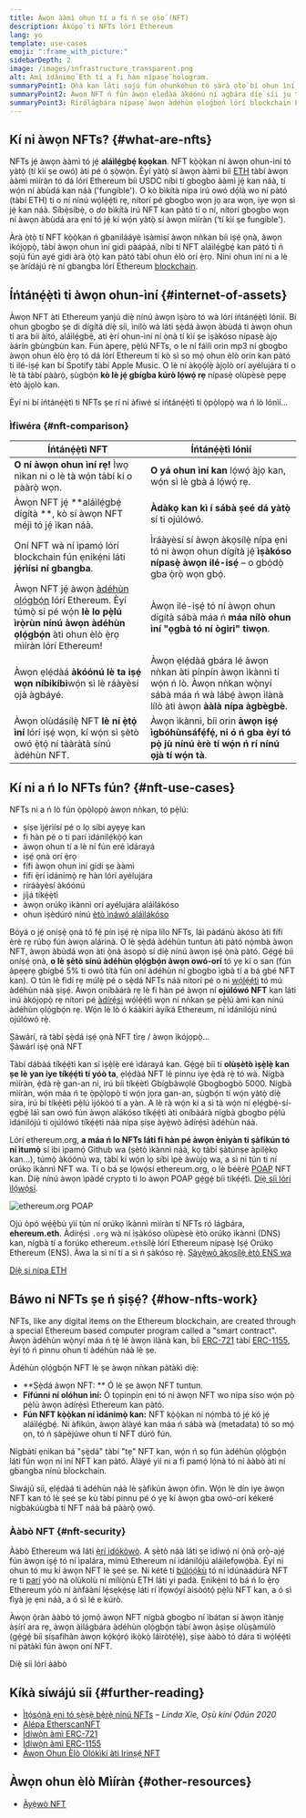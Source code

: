 ```yaml
---
title: Àwọn ààmì ohun tí a fi ń ṣe ọ̀ṣọ́ (NFT)
description: Àkópọ̀ ti NFTs lórí Ethereum
lang: yo
template: use-cases
emoji: ":frame_with_picture:"
sidebarDepth: 2
image: /images/infrastructure_transparent.png
alt: Àmì ìdánimọ́ Eth tí a fi hàn nípasẹ̀ hologram.
summaryPoint1: Ọ̀nà kan láti ṣojú fún ohunkóhun tó ṣàrà ọ̀tọ̀ bí ohun ìní tí ó dá lórí Ethereum.
summaryPoint2: Àwọn NFT ń fún àwọn ẹlẹ́dàá àkóónú ní agbára díẹ̀ síi ju ti tẹ́lẹ̀ lọ.
summaryPoint3: Rírólágbára nípasẹ̀ àwọn àdéhùn ọlọ́gbọ́n lórí blockchain Ethereum.
---
```


## Kí ni àwọn NFTs? {#what-are-nfts}

NFTs jẹ́ àwọn ààmì tó jẹ́ **aláìlẹ́gbẹ́ kọọkan**. NFT kọ̀ọ̀kan ní àwọn ohun-ìní tó yàtọ̀ (tí kìí ṣe owó) àti pé ó ṣọ̀wọ́n. Èyí yàtọ̀ sí àwọn ààmì bíi [ETH](/glossary/#ether) tàbí àwọn ààmì mìíràn tó dá lórí Ethereum bíi USDC níbi tí gbogbo ààmì jẹ́ kan náà, tí wọ́n ní àbùdá kan náà ('fungible'). O kò bìkítà nípa irú owó dọ́là wo ní pàtó (tàbí ETH) tí o ní nínú wọ́lẹ́ẹ́tì rẹ, nítorí pé gbogbo wọn jọ ara wọn, iye wọn sì jẹ́ kan náà. Síbẹ̀síbẹ̀, o _do_ bìkítà irú NFT kan pàtó tí o ní, nítorí gbogbo wọn ní àwọn àbùdá ara ẹni tó jẹ́ kí wọ́n yàtọ̀ sí àwọn mìíràn (‘tí kìí ṣe fungible').

Àrà ọ̀tọ̀ tí NFT kọ̀ọ̀kan ń gbanilááyè ìsàmìsí àwọn nǹkan bíi iṣẹ́ ọnà, àwọn ìkójọpọ̀, tàbí àwọn ohun ìní gidi pàápàá, níbi tí NFT aláìlẹ́gbẹ́ kan pàtó ti ń ṣojú fún ayé gidi àrà ọ̀tọ̀ kan pàtó tàbí ohun èlò orí ẹ̀rọ. Níní ohun ìní ni a lè ṣe àrídájú rẹ̀ ní gbangba lórí Ethereum [blockchain](/glossary/#blockchain).

<YouTube id="Xdkkux6OxfM" />

## Íńtánẹ́ẹ̀tì ti àwọn ohun-ìní {#internet-of-assets}

Àwọn NFT àti Ethereum yanjú díẹ̀ nínú àwọn ìṣòro tó wà lórí íńtánẹ́ẹ̀tì lónìí. Bí ohun gbogbo ṣe di dígítá díẹ̀ síi, ìnílò wà láti ṣẹ̀dá àwọn àbùdá ti àwọn ohun ti ara bíi àìtó, aláìlẹ́gbẹ́, ati ẹ̀rí ohun-ìní ní ọ̀nà tí kìí ṣe ìṣàkóso nípasẹ̀ àjọ àárín gbùngbùn kan. Fún àpẹrẹ, pẹ̀lú NFTs, o le ní fáìlì orin mp3 ní gbogbo àwọn ohun èlò ẹ̀rọ tó dá lórí Ethereum tí kò sì so mọ́ ohun èlò orin kan pàtó ti ilé-iṣẹ́ kan bí Spotify tàbí Apple Music. O lè ní àkọọ́lẹ̀ àjọlò orí ayélujára tí o lè tà tàbí pààrọ̀, ṣùgbọ́n **kò lè jẹ́ gbígba kúrò lọ́wọ́ rẹ** nípasẹ̀ olùpèsè pẹpẹ ètò àjọlò kan.

Èyí ni bí íńtánẹ́ẹ̀tì ti NFTs ṣe rí ní àfiwé sí íńtánẹ́ẹ̀tì ti ọ̀pọ̀lọpọ̀ wa ń lò lónìí...

### Ìfiwéra {#nft-comparison}

| Íńtánẹ́ẹ̀tì NFT                                                                                                                                                                                | Íńtánẹ́ẹ̀tì lónìí                                                                                                                                           |
| ---------------------------------------------------------------------------------------------------------------------------------------------------------------------------------------------- | ----------------------------------------------------------------------------------------------------------------------------------------------------------- |
| **O ní àwọn ohun ìní rẹ!** Ìwọ nìkan ni o lè tà wọ́n tàbí kí o pààrọ̀ wọn.                                                                                                                     | **O yá ohun ìní kan** lọ́wọ́ àjọ kan, wọ́n sì lè gbà á lọ́wọ́ rẹ.                                                                                           |
| Àwọn NFT jẹ́ **aláìlẹ́gbẹ́ dígítà **, kò sí àwọn NFT méjì tó jẹ́ ìkan náà.                                                                                                                     | **Àdàkọ kan kì í sábà ṣeé dá yàtọ̀** sí ti ojúlówó.                                                                                                         |
| Oní NFT wà ní ìpamọ́ lórí blockchain fún ẹnikẹ́ni láti **jẹ́rìísi ní gbangba**.                                                                                                                | Ìráàyèsí sí àwọn àkọsílẹ̀ nípa ẹni tó ni àwọn ohun dígítà jẹ́ **ìṣàkóso nípasẹ̀ àwọn ilé-isẹ́** – o gbọ́dọ̀ gba ọ̀rọ̀ wọn gbọ́.                             |
| Àwọn NFT jẹ́ àwọn [àdéhùn ọlọ́gbọ́n](/glossary/#smart-contract) lórí Ethereum. Èyí túmọ̀ sí pé wọ́n **lè lo pẹ̀lú ìrọ̀rùn nínú àwọn àdéhùn ọlọ́gbọ́n** àti ohun èlò ẹ̀rọ mìíràn lórí Ethereum! | Àwọn ilé-iṣẹ́ tó ní àwọn ohun dígítà sábà máa ń **máa nílò ohun ìní "ọgbà tó ní ògiri" tiwọn**.                                                             |
| Àwọn ẹlẹ́dàá **àkóónú lè ta iṣẹ́ wọn níbikíbi**wọ́n sì lè ráàyèsí ọjà àgbáyé.                                                                                                                  | Àwọn ẹlẹ́dàá gbára lé àwọn nǹkan àti pínpín àwọn ìkànnì tí wọ́n ń lò. Àwọn nǹkan wọ̀nyí sábà máa ń wà lábẹ́ àwọn ìlànà lílò àti àwọn **ààlà nípa àgbègbè**. |
| Àwọn olùdásílẹ̀ NFT **lè ní ẹ̀tọ́ ìní** lórí iṣẹ́ wọn, kí wọ́n sì ṣètò owó ẹ̀tọ́ ní tààràtà sínú àdéhùn NFT.                                                                                   | Àwọn ìkànnì, bíi orin **àwọn iṣẹ́ ìgbóhùnsáfẹ́fẹ́, ni ó ń gba èyí tó pọ̀ jù nínú èrè tí wọ́n ń rí nínú ọjà tí wọ́n tà**.                                    |

## Kí ni a ń lo NFTs fún? {#nft-use-cases}

NFTs ni a ń lò fún ọ̀pọ̀lọpọ̀ àwọn nǹkan, tó pẹ̀lú:

- ṣíṣe ìjẹ́rìísí pé o lọ síbi ayẹyẹ kan
- fi hàn pé o ti parí ìdánilẹ́kọ̀ọ́ kan
- àwọn ohun tí a lè ní fún eré ìdárayá
- iṣẹ́ ọnà orí ẹ̀rọ
- fífi àwọn ohun ìní gidi ṣe ààmì
- fífi ẹ̀rí ìdánimọ̀ rẹ hàn lórí ayélujára
- ríráàyèsí àkóónú
- jíjá tíkẹ́ẹ̀tì
- àwọn orúkọ ìkànnì orí ayélujára aláìlákóso
- ohun ìṣèdúró nínú [ètò ìnáwó aláìlákóso](/glossary/#defi)

Bóyá o jẹ́ oníṣẹ́ ọnà tó fẹ́ pín iṣẹ́ rẹ̀ nípa lílo NFTs, láì pàdánù àkóso àti fífi èrè rẹ rúbọ fún àwọn alárinà. O lè ṣẹ̀dá àdéhùn tuntun àti pàtó nọ́mbà àwọn NFT, àwọn àbùdá wọn àti ọ̀nà àsopọ̀ sí díẹ̀ nínú àwọn iṣẹ́ ọ̀nà pàtó. Gẹ́gẹ́ bíi oníṣẹ́ ọnà, **o lè ṣètò sínú àdéhùn ọlọ́gbọ́n àwọn owó-orí** tó yẹ kí o san (fún àpẹẹrẹ gbígbé 5% ti owó títà fún oní àdéhùn ní gbogbo ìgbà tí a bá gbé NFT kan). O tún lè fìdí rẹ múlẹ̀ pé o sẹ̀dá NFTs náà nítorí pé o ni [wọ́lẹ́ẹ́tì](/glossary/#wallet) tó mú àdéhùn náà ṣiṣẹ́. Àwọn oníbàárà rẹ lè fi hàn pé àwọn ní **ojúlówó NFT** kan láti inú àkójọpọ̀ rẹ nítorí pé [àdírẹ́sì](/glossary/#address) wọ́lẹ́ẹ́tì wọn ní nǹkan ṣe pẹ̀lú àmì kan nínú àdéhùn ọlọ́gbọ́n rẹ. Wọ́n lè lò ó káàkiri àyíká Ethereum, ní ìdánilójú nínú ojúlówó rẹ̀.

<Alert variant="update" className="mt-8">
<Emoji text=":eyes:" className="text-4xl"/>
<AlertContent className="justify-between flex-row items-center">
  <div>Ṣàwárí, rà tàbí ṣẹ̀dá iṣẹ́ ọnà NFT tìrẹ / àwọn ìkójọpọ̀...</div>
  <ButtonLink href="/dapps/?category=collectibles#explore">
    Ṣàwárí iṣẹ́ ọnà NFT
  </ButtonLink>
</AlertContent>
</Alert>

Tàbí dábàá tíkẹ́ẹ́tì kan sí ìṣẹ̀lẹ̀ eré ìdárayá kan. Gẹ́gẹ́ bíi tí **olùṣètò ìṣẹ̀lẹ̀ kan ṣe lè yan iye tíkẹ́ẹ́tì tí yóò ta**, ẹlẹ́dàá NFT lè pinnu iye ẹ̀dà rẹ̀ tó wà. Nígbà mìíràn, ẹ̀dà rẹ̀ gan-an ni, irú bíi tíkẹ́ètì Gbígbàwọlé Gbogbogbò 5000. Nígbà mìíràn, wọ́n máa ń tẹ ọ̀pọ̀lọpọ̀ tí wọ́n jọra gan-an, ṣùgbọ́n tí wọ́n yàtọ̀ díẹ̀ síra, irú bí tíkẹ́ètì pẹ̀lú ìjókòó tí a yàn. A lè rà wọ́n kí a sì tà wọ́n ní ẹlẹ́gbẹ́-sí-ẹgbẹ́ láì san owó fún àwọn alákóso tíkẹ́ẹ́tì àti oníbàárà nígbà gbogbo pẹ̀lú ìdánilójú ti ojúlówó tíkẹ́ẹ́tì náà nípa ṣíṣe àyẹ̀wò àdírẹ́sì àdéhùn náà.

Lórí ethereum.org, **a máa ń lo NFTs láti fi hàn pé àwọn ènìyàn ti ṣàfikún tó ní ìtumọ̀** sí ibi ìpamọ́ Github wa (ṣètò ìkànnì náà, kọ tàbí ṣàtúnṣe àpilẹ̀kọ kan...), túmọ̀ àkóónú wa, tàbí kí wọ́n lọ síbi ìpè àwùjọ wa, a sì ní tún ti ní orúkọ ìkànnì NFT wa. Tí o bá ṣe lọ́wọ́sí ethereum.org, o lè béèrè [POAP](/glossary/#poap) NFT kan. Díẹ̀ nínú àwọn ìpàdé crypto ti lo àwọn POAP gẹ́gẹ́ bíi tíkẹ́ẹ́tì. [Díẹ̀ síi lórí ìlọ́wọ́sí](/contributing/#poap).

![ethereum.org POAP](./poap.png)

Ojú òpó wẹ́ẹ̀bù yìí tún ní orúkọ ìkànnì mìíràn tí NFTs ró lágbára, **ehereum.eth**. Àdírẹ́sì `.org` wà ní ìṣàkóso olùpèsè ètò orúkọ ìkànnì (DNS) kan, nígbà tí a forúkọ ethereum`.eth`sílẹ̀ lórí Ethereum nípasẹ̀ Iṣẹ́ Orúkọ Ethereum (ENS). Àwa la sì ní tí a sì ń ṣàkóso rẹ̀. [Ṣàyẹ̀wò àkọsílẹ̀ ètò ENS wa](https://app.ens.domains/name/ethereum.eth)

[Díẹ̀ si nípa ETH](https://app.ens.domains)

<Divider />

## Báwo ni NFTs ṣe ń ṣiṣẹ́? {#how-nfts-work}

NFTs, like any digital items on the Ethereum blockchain, are created through a special Ethereum based computer program called a "smart contract". Àwọn àdéhùn wọ̀nyí máa ń tẹ̀ lé àwọn ìlànà kan, bíi [ERC-721](/glossary/#erc-721) tàbí [ERC-1155](/glossary/#erc-1155), èyí tó ń pinnu ohun tí àdéhùn náà lè ṣe.

Àdéhùn ọlọ́gbọ́n NFT lè ṣe àwọn nǹkan pàtàkì díẹ̀:

- **Ṣẹ̀dá àwọn NFT: ** Ó lè ṣe àwọn NFT tuntun.
- **Fífúnni ní olóhun ìní:** Ó tọpinpin ẹni tó ni àwọn NFT wo nípa síso wọ́n pọ̀ pẹ̀lú àwọn àdírẹ́sì Ethereum kan pàtó.
- **Fún NFT kọ̀ọ̀kan ní ìdánimọ̀ kan:** NFT kọ̀ọ̀kan ní nọ́mbà tó jẹ́ kó jẹ́ aláìlẹ́gbẹ́. Ní àfikún, àwọn àlàyé kan máa ń sábà wà (metadata) tó so mọ́ ọn, tó ń ṣàpèjúwe ohun tí NFT dúró fún.

Nígbàtí ẹnìkan bá "ṣẹ̀dá" tàbí "tẹ" NFT kan, wọ́n ń sọ fún àdéhùn ọlọ́gbọ́n láti fún wọn ní ìní NFT kan pàtó. Àlàyé yìí ni a fi pamọ́ lọ́nà tó ní ààbò àti ní gbangba nínú blockchain.

Síwájú síi, ẹlẹ́dàá ti àdéhùn náà lè ṣàfikún àwọn òfin. Wọ́n lè dín iye àwọn NFT kan tó lè ṣeé ṣe kù tàbí pinnu pé ó yẹ kí àwọn gba owó-orí kékeré nígbàkúùgbà tí NFT náà bá pààrọ̀ ọwọ́.

### Ààbò NFT {#nft-security}

Ààbò Ethereum wá láti [ẹ̀rí ìdókòwò](/glossary/#pos). A ṣètò náà láti ṣe ìdíwọ́ ní ọ̀nà ọrọ̀-ajẹ́ fún àwọn iṣẹ́ tó ní ìpalára, mímú Ethereum ní ìdánilójú aláìlefọwọ́bà. Èyí ni ohun tó mu kí àwọn NFT lè ṣeé ṣe. Ní kété tí [búlọ́ọ́kù](/glossary/#block) tó ní ìdúnàádúrà NFT rẹ ti [parí](/glossary/#finality) yóò ná olùkolù ní mílíọ̀nù ETH láti yi padà. Ẹnikẹ́ni tó bá ń lo ẹ̀rọ Ethereum yóò ní àǹfààní lẹ́sẹkẹ́sẹ láti rí ìfọwọ́yí àìsòótọ́ pẹ̀lú NFT kan, a ó sì fìyà jẹ ẹni náà, a ó sì lé e kúrò.

Àwọn ọ̀ràn ààbò tó jọmọ́ àwọn NFT nígbà gbogbo ní ìbátan sí àwọn ìtànjẹ àṣírí ara rẹ, àwọn àìlágbára àdéhùn ọlọ́gbọ́n tàbí àwọn àṣìṣe olùṣàmúlò (gẹ́gẹ́ bíi ṣíṣafihàn àwọn kọ́kọ́rọ́ ikọ̀kọ̀ láìròtẹ́lẹ̀), ṣíṣe ààbò tó dára ti wọ́lẹ́ẹ́tì ní pàtàkì fún àwọn oní NFT.

<ButtonLink href="/security/">
  Díẹ̀ síi lórí ààbò
</ButtonLink>

## Kíkà síwájú síi {#further-reading}

- [Ìtọ́sọ́nà ẹni tó ṣẹ̀ṣẹ̀ bẹ̀rẹ̀ nínú NFTs](https://linda.mirror.xyz/df649d61efb92c910464a4e74ae213c4cab150b9cbcc4b7fb6090fc77881a95d) – _Linda Xie, Oṣù kíní Ọdún 2020_
- [Alépa EtherscanNFT](https://etherscan.io/nft-top-contracts)
- [Ìdíwọ̀n àmì ERC-721](/developers/docs/standards/tokens/erc-721/)
- [Ìdíwọ̀n àmì ERC-1155](/developers/docs/standards/tokens/erc-1155/)
- [Àwọn Ohun Èlò Olókìkí àti Irinṣẹ́ NFT](https://www.ethereum-ecosystem.com/blockchains/ethereum/nfts)

## Àwọn ohun èlò Mìíràn {#other-resources}

- [Àyẹ̀wò NFT](https://nftscan.com/)

<Divider />

<QuizWidget quizKey="nfts" />
